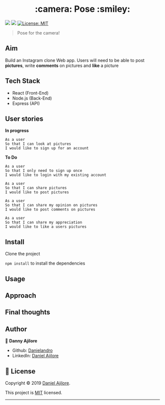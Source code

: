 <h1 align="center">:camera: Pose :smiley:</h1>
<p>
  <img src="https://img.shields.io/badge/npm-v6.9.0-blue" />

  <img src="https://img.shields.io/badge/node.js-v10.17.0-green.svg" />

  <a href="https://github.com/Danielandro/pose/graphs/commit-activity" target="_blank">
  </a>

  <a href="https://github.com/Danielandro/pose/blob/master/LICENSE" target="_blank">
    <img alt="License: MIT" src="https://img.shields.io/github/license/Danielandro/pose" />
  </a>
</p>

> Pose for the camera!

## Aim

Build an Instagram clone Web app. Users will need to be able to post **pictures**, write **comments** on pictures and **like** a picture

## Tech Stack

- React (Front-End)
- Node.js (Back-End)
- Express (API)

## User stories

**In progress**

```
As a user
So that I can look at pictures
I would like to sign up for an account
```

**To Do**

```
As a user
So that I only need to sign up once
I would like to login with my existing account
```

```
As a user
So that I can share pictures
I would like to post pictures
```

```
As a user
So that I can share my opinion on pictures
I would like to post comments on pictures
```

```look at pictureslook at pictures
As a user
So that I can share my appreciation
I would like to like a users pictures
```

## Install

Clone the project

`npm install` to install the dependencies

## Usage

## Approach

## Final thoughts

## Author

👤 **Danny Ajilore**

- Github: [Danielandro](https://github.com/Danielandro)
- LinkedIn: [Daniel Ajilore](https://www.linkedin.com/in/daniel-ajilore-78029b16/)

## 📝 License

Copyright © 2019 [Daniel Ajilore](https://github.com/Danielandro).<br />

This project is [MIT](https://github.com/Danielandro/pose/blob/master/LICENSE) licensed.

---
